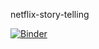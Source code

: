 netflix-story-telling

[![Binder](https://mybinder.org/badge_logo.svg)](https://mybinder.org/v2/gh/preacherxp/netflix-story-telling/master)
